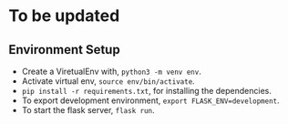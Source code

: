 # To be updated

## Environment Setup

- Create a ViretualEnv with, ```python3 -m venv env```.
- Activate virtual env, ```source env/bin/activate```.
- ```pip install -r requirements.txt```, for installing the dependencies.
- To export development environment, ```export FLASK_ENV=development```.
- To start the flask server, ```flask run```.
